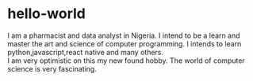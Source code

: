 # hello-world
I am a pharmacist and data analyst in Nigeria. I intend to be a learn and master the art and science of computer programming. 
I intends to learn python,javascript,react native and many others.  
I am very optimistic on this my new found hobby.
The world of computer science is very fascinating.
